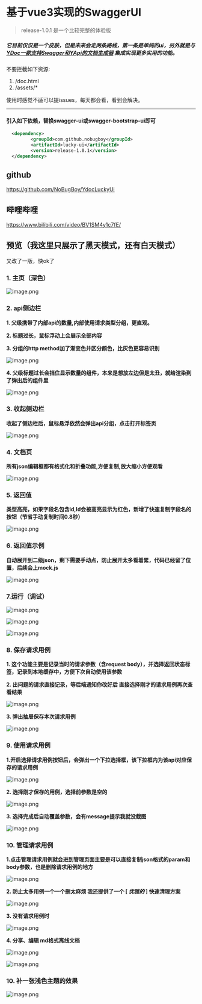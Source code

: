# 基于vue3实现的SwaggerUI


> release-1.0.1 是一个比较完整的体验版


##### 它目前仅仅是一个皮肤，但是未来会走两条路线，第一条是单纯的ui，另外就是与 [YDoc一款支持Swagger和YApi的文档生成器](https://github.com/NoBugBoy/YDoc) 集成实现更多实用的功能。

不要拦截如下资源:
1. /doc.html
2. /assets/*

使用时感觉不适可以提issues，每天都会看，看到会解决。

---

#### 引入如下依赖，替换swagger-ui或swagger-bootstrap-ui即可 
```xml
  <dependency>
         <groupId>com.github.nobugboy</groupId>
         <artifactId>lucky-ui</artifactId>
         <version>release-1.0.1</version>
  </dependency>
```

## github
https://github.com/NoBugBoy/YdocLuckyUi
## 哔哩哔哩
https://www.bilibili.com/video/BV1SM4y1c7fE/

## 预览（我这里只展示了黑天模式，还有白天模式）

又改了一版，快ok了

### 1. 主页（深色）



![image.png](https://p3-juejin.byteimg.com/tos-cn-i-k3u1fbpfcp/f7e2f872a3404d0f9d63a0929ea26c0c~tplv-k3u1fbpfcp-watermark.image?)

### 2. api侧边栏

**1. 父级携带了内部api的数量,内部使用请求类型分组，更直观。**

**2. 标题过长，鼠标浮动上会展示全部内容**

**3. 分组的http method加了渐变色并区分颜色，比灰色更容易识别**



![image.png](https://p3-juejin.byteimg.com/tos-cn-i-k3u1fbpfcp/6c7ef19ba1304cb9a3658ab2bde99587~tplv-k3u1fbpfcp-watermark.image?)

**4. 父级标题过长会挡住显示数量的组件，本来是想放左边但是太丑，就给渲染到了弹出后的组件里**

![image.png](https://p6-juejin.byteimg.com/tos-cn-i-k3u1fbpfcp/f569ed2df9454cbca48e1d4de0f1d808~tplv-k3u1fbpfcp-watermark.image?)
### 3. 收起侧边栏

**收起了侧边栏后，鼠标悬浮依然会弹出api分组，点击打开标签页**


![image.png](https://p1-juejin.byteimg.com/tos-cn-i-k3u1fbpfcp/bf515d01e70641fea70b5fd1f476ffb8~tplv-k3u1fbpfcp-watermark.image?)
### 4. 文档页

**所有json编辑框都有格式化和折叠功能,方便复制,放大缩小方便观看**


![image.png](https://p9-juejin.byteimg.com/tos-cn-i-k3u1fbpfcp/6e779d2c034f4c499d71e58754709298~tplv-k3u1fbpfcp-watermark.image?)


### 5. 返回值

**类型高亮，如果字段名包含id,Id会被高亮显示为红色，新增了快速复制字段名的按钮（节省手动复制时间0.8秒）**


![image.png](https://p1-juejin.byteimg.com/tos-cn-i-k3u1fbpfcp/f94f7d4685574134aeefc8c24f854618~tplv-k3u1fbpfcp-watermark.image?)

### 6. 返回值示例

**自动展开到二级json，剩下需要手动点，防止展开太多看着累，代码已经留了位置，后续会上mock.js**


![image.png](https://p3-juejin.byteimg.com/tos-cn-i-k3u1fbpfcp/53bddba94c1f488fb066b4a54a2a8396~tplv-k3u1fbpfcp-watermark.image?)

### 7.运行（调试）


![image.png](https://p3-juejin.byteimg.com/tos-cn-i-k3u1fbpfcp/68481eeccc514e208a750481cb6f95da~tplv-k3u1fbpfcp-watermark.image?)



![image.png](https://p1-juejin.byteimg.com/tos-cn-i-k3u1fbpfcp/d7ae030a3ab44628af61a0ea10a90cde~tplv-k3u1fbpfcp-watermark.image?)


![image.png](https://p1-juejin.byteimg.com/tos-cn-i-k3u1fbpfcp/51bf2880298a47329685781d9f4f3bbd~tplv-k3u1fbpfcp-watermark.image?)

### 8. 保存请求用例

**1. 这个功能主要是记录当时的请求参数（含request body），并选择返回状态标签，记录到本地缓存中，方便下次自动使用该参数**

**2. 出问题的请求直接记录，等后端通知你改好后 直接选择刚才的请求用例再次查看结果**


![image.png](https://p1-juejin.byteimg.com/tos-cn-i-k3u1fbpfcp/7515ad82bb7744f78e75354d2c5cccb8~tplv-k3u1fbpfcp-watermark.image?)

**3. 弹出抽屉保存本次请求用例**


![image.png](https://p3-juejin.byteimg.com/tos-cn-i-k3u1fbpfcp/28156a018f2545dd8626da3a55d2b223~tplv-k3u1fbpfcp-watermark.image?)


### 9. 使用请求用例

**1.开启选择请求用例按钮后，会弹出一个下拉选择框，该下拉框内为该api对应保存的请求用例**


![image.png](https://p1-juejin.byteimg.com/tos-cn-i-k3u1fbpfcp/ed4855c581584d838a0a1aebae310f34~tplv-k3u1fbpfcp-watermark.image?)

**2. 选择刚才保存的用例，选择前参数是空的**


![image.png](https://p9-juejin.byteimg.com/tos-cn-i-k3u1fbpfcp/3a0eb252a6974a5d9542ce1566e450b2~tplv-k3u1fbpfcp-watermark.image?)

**3. 选择完成后自动覆盖参数，会有message提示我就没截图**


![image.png](https://p9-juejin.byteimg.com/tos-cn-i-k3u1fbpfcp/1dc56dd9de0f4a80b80590b575fb8166~tplv-k3u1fbpfcp-watermark.image?)


### 10. 管理请求用例

**1.点击管理请求用例就会进到管理页面主要是可以直接复制json格式的param和body参数，也是删除请求用例的地方**


![image.png](https://p3-juejin.byteimg.com/tos-cn-i-k3u1fbpfcp/922ed4e52e6d4a588c20e8034c708390~tplv-k3u1fbpfcp-watermark.image?)

**2. 防止太多用例一个一个删太麻烦 我还提供了一个 [ *优雅的* ] 快速清理方案**


![image.png](https://p1-juejin.byteimg.com/tos-cn-i-k3u1fbpfcp/4d6790916ec74962972ed1a16acb9044~tplv-k3u1fbpfcp-watermark.image?)

**3. 没有请求用例时**


![image.png](https://p1-juejin.byteimg.com/tos-cn-i-k3u1fbpfcp/c91a50ba0d794213965b18535bb9c3a5~tplv-k3u1fbpfcp-watermark.image?)


**4. 分享、编辑 md格式离线文档**

![image.png](https://p3-juejin.byteimg.com/tos-cn-i-k3u1fbpfcp/07257c209beb477f89f73c4b8e58cf34~tplv-k3u1fbpfcp-watermark.image?)

![image.png](https://p9-juejin.byteimg.com/tos-cn-i-k3u1fbpfcp/9fa931e7b037438e94158f6bda5f6cef~tplv-k3u1fbpfcp-watermark.image?)

### 10. 补一张浅色主题的效果




![image.png](https://p6-juejin.byteimg.com/tos-cn-i-k3u1fbpfcp/7e32277e83974ece8b9d716873985364~tplv-k3u1fbpfcp-watermark.image?)
